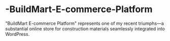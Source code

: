 # -BuildMart-E-commerce-Platform
"BuildMart E-commerce Platform" represents one of my recent triumphs—a substantial online store for construction materials seamlessly integrated into WordPress. 
